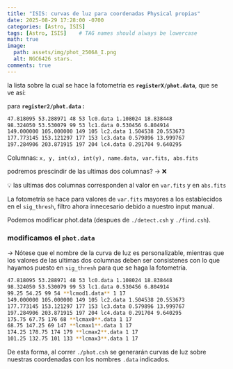 ```yaml
---
title: "ISIS: curvas de luz para coordenadas Physical propias"
date: 2025-08-29 17:28:00 -0700
categories: [Astro, ISIS]
tags: [Astro, ISIS]    # TAG names should always be lowercase
math: true
image:
  path: assets/img/phot_2506A_I.png
  alt: NGC6426 stars.
comments: true
---
```


la lista sobre la cual se hace la fotometria es **`registerX/phot.data`**, que se ve así: 

para **`register2/phot.data` :**

```bash
47.818095 53.288971 48 53 lc0.data 1.108024 18.838448
98.324050 53.530079 99 53 lc1.data 0.530456 6.804914
149.000000 105.000000 149 105 lc2.data 1.504538 20.553673
177.773145 153.121297 177 153 lc3.data 0.579896 13.999767
197.284906 203.871915 197 204 lc4.data 0.291704 9.640295
```

Columnas: `x, y, int(x), int(y), name.data, var.fits, abs.fits`

<aside>
podremos prescindir de las ultimas dos columnas?  → ❌
</aside>

💡 las ultimas dos columnas corresponden al valor en `var.fits` y en `abs.fits`

La fotometría se hace para valores de `var.fits` mayores a los establecidos en el `sig_thresh`, filtro ahora innecesario debido a nuestro input manual. 

Podemos modificar phot.data (despues de `./detect.csh` y  `./find.csh`). 

### modificamos el `phot.data`
→ Nótese que el nombre de la curva de luz es personalizable, mientras que los valores de las ultimas dos columnas deben ser consistenes con lo que hayamos puesto en `sig_thresh` para que se haga la fotometría.

```bash
47.818095 53.288971 48 53 lc0.data 1.108024 18.838448
98.324050 53.530079 99 53 lc1.data 0.530456 6.804914
99.25 54.25 99 54 **lcmod1.data** 1 17
149.000000 105.000000 149 105 lc2.data 1.504538 20.553673
177.773145 153.121297 177 153 lc3.data 0.579896 13.999767
197.284906 203.871915 197 204 lc4.data 0.291704 9.640295
175.75 67.75 176 68 **lcmax0**.data 1 17
68.75 147.25 69 147 **lcmax1**.data 1 17
174.25 178.75 174 179 **lcmax2**.data 1 17
101.25 132.75 101 133 **lcmax3**.data 1 17
```

De esta forma, al correr `./phot.csh` se generarán curvas de luz sobre nuestras coordenadas con los nombres `.data` indicados. 